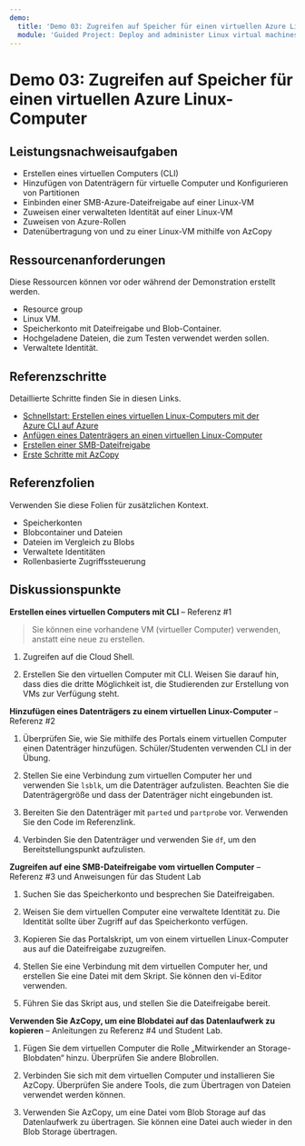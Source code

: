 ```yaml
---
demo:
  title: 'Demo 03: Zugreifen auf Speicher für einen virtuellen Azure Linux-Computer'
  module: 'Guided Project: Deploy and administer Linux virtual machines'
---
```


# Demo 03: Zugreifen auf Speicher für einen virtuellen Azure Linux-Computer

## Leistungsnachweisaufgaben

+ Erstellen eines virtuellen Computers (CLI)
+ Hinzufügen von Datenträgern für virtuelle Computer und Konfigurieren von Partitionen 
+ Einbinden einer SMB-Azure-Dateifreigabe auf einer Linux-VM
+ Zuweisen einer verwalteten Identität auf einer Linux-VM 
+ Zuweisen von Azure-Rollen 
+ Datenübertragung von und zu einer Linux-VM mithilfe von AzCopy 

## Ressourcenanforderungen

Diese Ressourcen können vor oder während der Demonstration erstellt werden. 
+ Resource group
+ Linux VM.
+ Speicherkonto mit Dateifreigabe und Blob-Container.
+ Hochgeladene Dateien, die zum Testen verwendet werden sollen.
+ Verwaltete Identität. 

## Referenzschritte

Detaillierte Schritte finden Sie in diesen Links.

+ [Schnellstart: Erstellen eines virtuellen Linux-Computers mit der Azure CLI auf Azure](https://learn.microsoft.com/en-us/azure/virtual-machines/linux/quick-create-cli)
+ [Anfügen eines Datenträgers an einen virtuellen Linux-Computer](https://learn.microsoft.com/azure/virtual-machines/linux/attach-disk-portal)
+ [Erstellen einer SMB-Dateifreigabe](https://learn.microsoft.com/azure/storage/files/storage-how-to-create-file-share?tabs=azure-portal)
+ [Erste Schritte mit AzCopy](https://learn.microsoft.com/azure/storage/common/storage-use-azcopy-v10)


## Referenzfolien

Verwenden Sie diese Folien für zusätzlichen Kontext. 
+ Speicherkonten
+ Blobcontainer und Dateien
+ Dateien im Vergleich zu Blobs
+ Verwaltete Identitäten
+ Rollenbasierte Zugriffssteuerung

## Diskussionspunkte

**Erstellen eines virtuellen Computers mit CLI** – Referenz #1

>Sie können eine vorhandene VM (virtueller Computer) verwenden, anstatt eine neue zu erstellen.

1. Zugreifen auf die Cloud Shell.

1. Erstellen Sie den virtuellen Computer mit CLI. Weisen Sie darauf hin, dass dies die dritte Möglichkeit ist, die Studierenden zur Erstellung von VMs zur Verfügung steht.
   
**Hinzufügen eines Datenträgers zu einem virtuellen Linux-Computer** – Referenz #2

1. Überprüfen Sie, wie Sie mithilfe des Portals einem virtuellen Computer einen Datenträger hinzufügen. Schüler/Studenten verwenden CLI in der Übung.

1. Stellen Sie eine Verbindung zum virtuellen Computer her und verwenden Sie `lsblk`, um die Datenträger aufzulisten. Beachten Sie die Datenträgergröße und dass der Datenträger nicht eingebunden ist.

1. Bereiten Sie den Datenträger mit `parted` und `partprobe` vor. Verwenden Sie den Code im Referenzlink.

1. Verbinden Sie den Datenträger und verwenden Sie `df`, um den Bereitstellungspunkt aufzulisten. 

**Zugreifen auf eine SMB-Dateifreigabe vom virtuellen Computer** – Referenz #3 und Anweisungen für das Student Lab

1. Suchen Sie das Speicherkonto und besprechen Sie Dateifreigaben.

1. Weisen Sie dem virtuellen Computer eine verwaltete Identität zu. Die Identität sollte über Zugriff auf das Speicherkonto verfügen.

1. Kopieren Sie das Portalskript, um von einem virtuellen Linux-Computer aus auf die Dateifreigabe zuzugreifen.

1. Stellen Sie eine Verbindung mit dem virtuellen Computer her, und erstellen Sie eine Datei mit dem Skript. Sie können den vi-Editor verwenden.

1. Führen Sie das Skript aus, und stellen Sie die Dateifreigabe bereit. 

**Verwenden Sie AzCopy, um eine Blobdatei auf das Datenlaufwerk zu kopieren** – Anleitungen zu Referenz #4 und Student Lab.

1. Fügen Sie dem virtuellen Computer die Rolle „Mitwirkender an Storage-Blobdaten“ hinzu. Überprüfen Sie andere Blobrollen. 

1. Verbinden Sie sich mit dem virtuellen Computer und installieren Sie AzCopy. Überprüfen Sie andere Tools, die zum Übertragen von Dateien verwendet werden können. 

1. Verwenden Sie AzCopy, um eine Datei vom Blob Storage auf das Datenlaufwerk zu übertragen. Sie können eine Datei auch wieder in den Blob Storage übertragen.  
